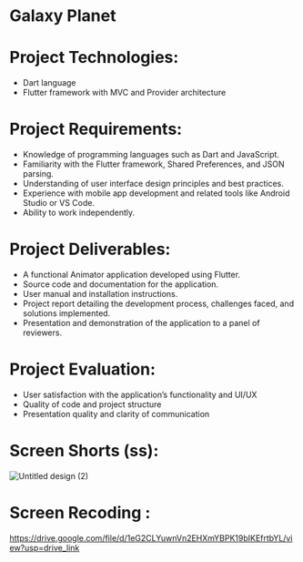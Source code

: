 # Galaxy Planet
# Project Technologies:
- Dart language
- Flutter framework with MVC and Provider architecture

# Project Requirements:
- Knowledge of programming languages such as Dart and JavaScript.
- Familiarity with the Flutter framework, Shared Preferences, and JSON parsing.
- Understanding of user interface design principles and best practices.
- Experience with mobile app development and related tools like Android Studio or VS Code.
- Ability to work independently.
# Project Deliverables:
- A functional Animator application developed using Flutter.
- Source code and documentation for the application.
- User manual and installation instructions.
- Project report detailing the development process, challenges faced, and solutions implemented.
- Presentation and demonstration of the application to a panel of reviewers.

# Project Evaluation:
- User satisfaction with the application’s functionality and UI/UX
- Quality of code and project structure
- Presentation quality and clarity of communication
# Screen Shorts (ss):
![Untitled design (2)](https://github.com/dhyeyr/galaxy_planet/assets/143472343/13e95ad0-aae2-4339-98a0-4948013d786a)

# Screen Recoding :
https://drive.google.com/file/d/1eG2CLYuwnVn2EHXmYBPK19bIKEfrtbYL/view?usp=drive_link
